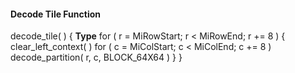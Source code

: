 #### Decode Tile Function

<div class="syntax">
decode_tile( ) {                                                       <b>Type</b>
    for ( r = MiRowStart; r < MiRowEnd; r += 8 ) {
        clear_left_context( )
        for ( c = MiColStart; c < MiColEnd; c += 8 )
            decode_partition( r, c, BLOCK_64X64 )
    }
}

</div>
